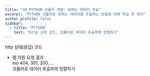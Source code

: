 ```yaml
---
title: "48_PYTHON 크롤러 개발: 원하는 데이터 추출"
excerpt: "PYTHON 크롤러로 원하는 데이터를 추출하는 방법에 대해 학습 후 정리"
author_profile: false
sidebar:
  - title: "PYTHON"
    text: "http 상태 코드, 크롤러로 데이터 추출하여 정렬하기"
---
```

http 상태(응답) 코드
- 웹 자원 요청 결과<br>
  ex) 404, 301, 200, ...<br>
크롤러로 데이터 추출하여 정렬하기
<script src="https://gist.github.com/nyj001012/fbcb645754d49de823a63219720fca47.js"></script>
